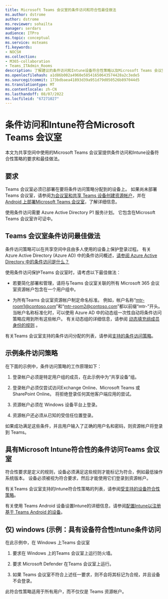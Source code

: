 ```yaml
---
title: Microsoft Teams 会议室的条件访问和符合性最佳做法
ms.author: dstrome
author: dstrome
ms.reviewer: sohailta
manager: serdars
audience: ITPro
ms.topic: conceptual
ms.service: msteams
f1.keywords:
- NOCSH
ms.collection:
- M365-collaboration
- Teams_ITAdmin_Rooms
description: 了解建议的条件访问和Intune设备符合性策略以及Microsoft Teams 会议室的最佳做法。
ms.openlocfilehash: a1d86b002a4960e58541650643574428a2c3ede5
ms.sourcegitcommit: 173bdbaea41893d39a951d79d050526b897044d5
ms.translationtype: MT
ms.contentlocale: zh-CN
ms.lasthandoff: 08/07/2022
ms.locfileid: "67271027"
---
```

# <a name="conditional-access-and-intune-compliance-for-microsoft-teams-rooms"></a>条件访问和Intune符合Microsoft Teams 会议室

本文为共享空间中使用的Microsoft Teams 会议室提供条件访问和Intune设备符合性策略的要求和最佳做法。

## <a name="requirements"></a>要求

Teams 会议室必须已部署在要将条件访问策略分配到的设备上。 如果尚未部署Teams 会议室，请参阅[为会议室和共享 Teams 设备创建资源帐户](with-office-365.md)，并在 [Android 上部署Microsoft Teams 会议室](../devices/collab-bar-deploy.md)，了解详细信息。

使用条件访问需要 Azure Active Directory P1 服务计划。 它包含在Microsoft Teams 会议室许可证中。

## <a name="teams-rooms-conditional-access-best-practices"></a>Teams 会议室条件访问最佳做法

条件访问策略可以在共享空间中且由多人使用的设备上保护登录过程。 有关 Azure Active Directory (Azure AD) 中的条件访问概述，[请参阅 Azure Active Directory 中的条件访问是什么？](/azure/active-directory/conditional-access/overview)

使用条件访问保护Teams 会议室时，请考虑以下最佳做法：

-   若要简化部署和管理，请将与Teams 会议室关联的所有 Microsoft 365 会议室资源帐户包含在一个用户组中。

-   为所有Teams 会议室资源帐户制定命名标准。 例如，帐户名称“mtr-room1@contoso.com”和“mtr-room2@contoso.com”都以前缀“mtr-”开头。
    当帐户名称标准化时，可以使用 Azure AD 中的动态组一次性自动将条件访问策略应用到所有这些帐户。 有关动态组的详细信息，请参阅 [动态填充组成员身份的规则](/azure/active-directory/enterprise-users/groups-dynamic-membership) 。

有关Teams 会议室支持的条件访问分配的列表，请参阅[支持的条件访问策略](supported-ca-and-compliance-policies.md#supported-conditional-access-policies)。

## <a name="example-conditional-access-policy"></a>示例条件访问策略

在下面的示例中，条件访问策略的工作原理如下：

1.  登录帐户必须是特定用户组的成员，在此示例中为“共享设备”组。

2.  登录帐户必须仅尝试访问Exchange Online、Microsoft Teams 或 SharePoint Online。 将拒绝登录任何其他客户端应用的尝试。

3.  资源帐户必须在 Windows 设备平台上登录。

4.  资源帐户还必须从已知的受信任位置登录。

如果成功满足这些条件，并且用户输入了正确的用户名和密码，则资源帐户将登录到 Teams。

## <a name="conditional-access-with-microsoft-intune-compliance-for-teams-rooms"></a>具有Microsoft Intune符合性的条件访问Teams 会议室

符合性要求是定义的规则，设备必须满足这些规则才能标记为符合，例如最低操作系统版本。 设备必须被视为符合要求，然后才能使用它们登录到资源帐户。

有关Teams 会议室支持的Intune符合性策略的列表，请参阅[受支持的设备符合性策略](supported-ca-and-compliance-policies.md#supported-device-compliance-policies)。

有关使用 Teams Android 设备设置Intune的详细信息，请参阅[配置Intune以注册基于 Teams Android 的设备](../devices/phones-displays-deploy.md#configure-intune-to-enroll-teams-android-based-devices)。

## <a name="example-windows-only-conditional-access-with-intune-device-compliance"></a>仅) windows (示例：具有设备符合性Intune条件访问

在此示例中，在 Windows 上Teams 会议室

1. 要求在 Windows 上的Teams 会议室上运行防火墙。

2. 要求 Microsoft Defender 在Teams 会议室上运行。

3. 如果 Teams 会议室不符合上述任一要求，则不会将其标记为合规，并且设备不会登录。

此符合性策略适用于所有用户，而不仅仅是 Teams 资源帐户。
